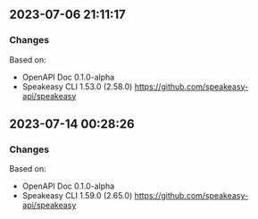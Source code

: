 

## 2023-07-06 21:11:17
### Changes
Based on:
- OpenAPI Doc 0.1.0-alpha 
- Speakeasy CLI 1.53.0 (2.58.0) https://github.com/speakeasy-api/speakeasy

## 2023-07-14 00:28:26
### Changes
Based on:
- OpenAPI Doc 0.1.0-alpha 
- Speakeasy CLI 1.59.0 (2.65.0) https://github.com/speakeasy-api/speakeasy